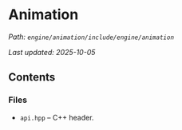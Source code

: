 # Animation

_Path: `engine/animation/include/engine/animation`_

_Last updated: 2025-10-05_


## Contents

### Files

- `api.hpp` – C++ header.
